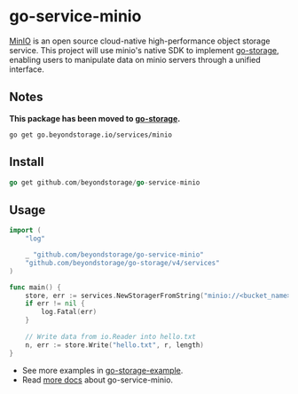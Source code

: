 # go-service-minio

[MinIO](https://min.io/) is an open source cloud-native high-performance object storage service. 
This project will use minio's native SDK to implement [go-storage](https://github.com/beyondstorage/go-storage/), 
enabling users to manipulate data on minio servers through a unified interface.

## Notes

**This package has been moved to [go-storage](https://github.com/beyondstorage/go-storage/tree/master/services/minio).**

```shell
go get go.beyondstorage.io/services/minio
```

## Install

```go
go get github.com/beyondstorage/go-service-minio
```

## Usage

```go
import (
	"log"

	_ "github.com/beyondstorage/go-service-minio"
	"github.com/beyondstorage/go-storage/v4/services"
)

func main() {
	store, err := services.NewStoragerFromString("minio://<bucket_name>/<work_dir>?credential=hmac:<access_key>:<secret_key>&endpoint=https:<host>:<port>")
	if err != nil {
		log.Fatal(err)
	}
	
	// Write data from io.Reader into hello.txt
	n, err := store.Write("hello.txt", r, length)
}
```

- See more examples in [go-storage-example](https://github.com/beyondstorage/go-storage-example).
- Read [more docs](https://beyondstorage.io/docs/go-storage/services/minio) about go-service-minio.
